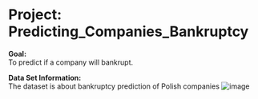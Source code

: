 # Project: Predicting_Companies_Bankruptcy
**Goal:**<br> 
To predict if a company will bankrupt.

**Data Set Information:**<br> 
The dataset is about bankruptcy prediction of Polish companies
![image](https://user-images.githubusercontent.com/101883942/179077527-8b8d6241-bce3-4425-9aff-aa6f0f4bdbca.png)
